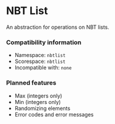 # NBT List
An abstraction for operations on NBT lists.

### Compatibility information
- Namespace: `nbtlist`
- Scorespace: `nbtlist`
- Incompatible with: `none`

### Planned features
- Max (integers only)
- Min (integers only)
- Randomizing elements
- Error codes and error messages
